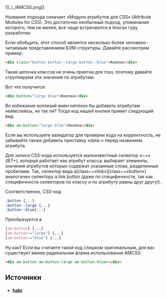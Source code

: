 ![[./_/AMCSS.png]]

  
Название подхода означает «Модули атрибутов для CSS» (Attribute Modules for CSS). Это достаточно необычный подход, упоминания которого, тем не менее, все чаще встречаются в блогах гуру разработки.  
  
Если обобщить, этот способ является несколько более человеко-читаемым представлением БЭМ-структуры. Давайте рассмотрим пример:  
  
```html
<div class="button button--large button--blue">Кнопка</div>
```

Такая цепочка классов не очень приятна для глаз, поэтому давайте сгруппируем эти значения по атрибутам.  
  
Вот что получится:  
  
```html
<div button="large blue">Кнопка</div>
```

  
Во избежание коллизий имен неплохо бы добавить атрибутам неймспейсы, не так ли? Тогда код нашей кнопки примет следующий вид:  
  
```html
<div am-button="large blue">Кнопка</div>
```

Если вы используете валидатор для проверки кода на корректность, не забывайте также добавить приставку «data-» перед названием атрибута.  
  
Для записи CSS-кода используется малоизвестный селектор «~=» (IE7+), который работает как атрибут класса: выбирает элементы, значения атрибутов которых содержат указанные слова, разделенные пробелами. Так, селектор вида a[class~=«link»][class~=«button»] аналогичен селектору a.link.button (даже по специфичности, так как специфичности селекторов по классу и по атрибуту равны друг другу!).  
  
Соответственно, CSS-код  
  
```css
.button {...}
.button--large {...}
.button--blue{...}
```

Преобразуется в  
  
```css
[am-button] {...}
[am-button~="large"] {...}
[am-button~="blue"] {...}
```

Ну как? Если вы считаете такой код слишком оригинальным, для вас существует менее радикальная форма использования AMCSS:  
  
```html
<div am-button am-button-large am-button-blue></div>
```

## Источники
- #### [habr](https://habr.com/ru/articles/256109/#amcss)